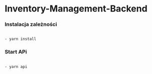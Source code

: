 # Inventory-Management-Backend

### Instalacja zależności

```sh

- yarn install

```

### Start APi

```sh

- yarn api

```
